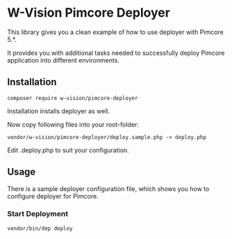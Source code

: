 # W-Vision Pimcore Deployer

This library gives you a clean example of how to use deployer with Pimcore 5.*.

It provides you with additional tasks needed to successfully deploy Pimcore application into different environments.

## Installation

```
composer require w-vision/pimcore-deployer
```

Installation installs deployer as well.

Now copy following files into your root-folder:

```
vendor/w-vision/pimcore-deployer/deploy.sample.php -> deploy.php
```

Edit .deploy.php to suit your configuration.

## Usage

There is a sample deployer configuration file, which shows you how to configure deployer for Pimcore.

### Start Deployment

```
vendor/bin/dep deploy
```